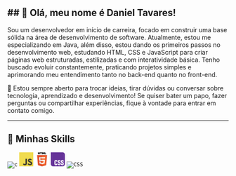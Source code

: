 ## ## 💙 Olá, meu nome é Daniel Tavares!

Sou um desenvolvedor em início de carreira, focado em construir uma base sólida na área de desenvolvimento de software. Atualmente, estou me especializando em Java, além disso, estou dando os primeiros passos no desenvolvimento web, estudando HTML, CSS e JavaScript para criar páginas web estruturadas, estilizadas e com interatividade básica. Tenho buscado evoluir constantemente, praticando projetos simples e aprimorando meu entendimento tanto no back-end quanto no front-end.

💬  Estou sempre aberto para trocar ideias, tirar dúvidas ou conversar sobre tecnologia, aprendizado e desenvolvimento! Se quiser bater um papo, fazer perguntas ou compartilhar experiências, fique à vontade para entrar em contato comigo.

---

## 🚀 Minhas Skills

<code><img height="32" src="https://cdn.iconscout.com/icon/free/png-512/c-programming-569564.png" alt="c"/></code>
<code><img height="32" src="https://raw.githubusercontent.com/github/explore/80688e429a7d4ef2fca1e82350fe8e3517d3494d/topics/javascript/javascript.png" alt="Javascript"/></code>
<code><img height="32" src="https://raw.githubusercontent.com/github/explore/80688e429a7d4ef2fca1e82350fe8e3517d3494d/topics/html/html.png" alt="HTML5"/></code>
<code><img height="32" src="https://raw.githubusercontent.com/github/explore/80688e429a7d4ef2fca1e82350fe8e3517d3494d/topics/css/css.png" alt="CSS"/></code>
<code><img height="32" src="https://cdn.jsdelivr.net/gh/devicons/devicon@latest/icons/java/java-original.svg" alt="CSS"/></code>
